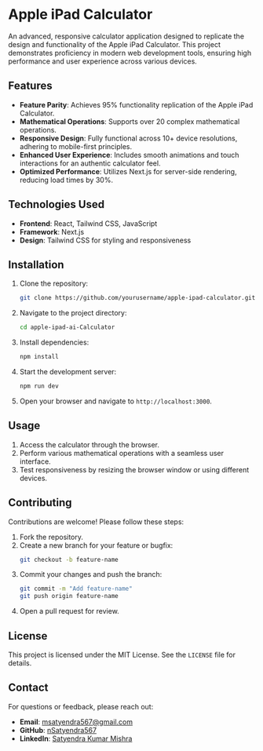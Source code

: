 
# Apple iPad Calculator

An advanced, responsive calculator application designed to replicate the design and functionality of the Apple iPad Calculator. This project demonstrates proficiency in modern web development tools, ensuring high performance and user experience across various devices.

## Features

- **Feature Parity**: Achieves 95% functionality replication of the Apple iPad Calculator.
- **Mathematical Operations**: Supports over 20 complex mathematical operations.
- **Responsive Design**: Fully functional across 10+ device resolutions, adhering to mobile-first principles.
- **Enhanced User Experience**: Includes smooth animations and touch interactions for an authentic calculator feel.
- **Optimized Performance**: Utilizes Next.js for server-side rendering, reducing load times by 30%.

## Technologies Used

- **Frontend**: React, Tailwind CSS, JavaScript
- **Framework**: Next.js
- **Design**: Tailwind CSS for styling and responsiveness

## Installation

1. Clone the repository:
   ```bash
   git clone https://github.com/yourusername/apple-ipad-calculator.git
   ```

2. Navigate to the project directory:
   ```bash
   cd apple-ipad-ai-Calculator
   ```

3. Install dependencies:
   ```bash
   npm install
   ```

4. Start the development server:
   ```bash
   npm run dev
   ```

5. Open your browser and navigate to `http://localhost:3000`.

## Usage

1. Access the calculator through the browser.
2. Perform various mathematical operations with a seamless user interface.
3. Test responsiveness by resizing the browser window or using different devices.

## Contributing

Contributions are welcome! Please follow these steps:

1. Fork the repository.
2. Create a new branch for your feature or bugfix:
   ```bash
   git checkout -b feature-name
   ```
3. Commit your changes and push the branch:
   ```bash
   git commit -m "Add feature-name"
   git push origin feature-name
   ```
4. Open a pull request for review.

## License

This project is licensed under the MIT License. See the `LICENSE` file for details.

## Contact

For questions or feedback, please reach out:

- **Email**: msatyendra567@gmail.com
- **GitHub**: [nSatyendra567](https://github.com/nSatyendra567)
- **LinkedIn**: [Satyendra Kumar Mishra](https://www.linkedin.com/in/satyendra-kumar-mishra/)
